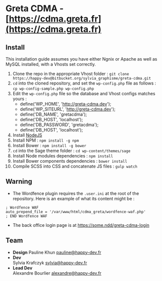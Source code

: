 # Greta CDMA - [https://cdma.greta.fr](https://cdma.greta.fr)

## Install

This installation guide assumes you have either Ngnix or Apache as well as MySQL installed, with a Vhosts set correctly.

1.  Clone the repo in the appropriate Vhost folder : `git clone https://happy-dev@bitbucket.org/sylvia_graphisme/greta-cdma.git`
2.  `cd` into the cloned repository, and set the `wp-config.php` file as follows : 
`cp wp-config-sample.php wp-config.php`
3.  Edit the `wp-config.php` file so the database and Vhost configs matches yours : 
    -  define('WP_HOME',     'http://greta-cdma.dev');
    -  define('WP_SITEURL',  'http://greta-cdma.dev');
    -  define('DB_NAME',     'gretacdma');
    -  define('DB_HOST',     'localhost');
    -  define('DB_PASSWORD', 'gretacdma');
    -  define('DB_HOST',     'localhost');
3.  Install [NodeJS](https://nodejs.org/en/)
4.  Install NPM : `npm install -g npm`
5.  Install Bower : `npm install -g bower`
6.  `cd` into the Sage theme folder : `cd wp-content/themes/sage`
7.  Install Node modules dependencies : `npm install`
8.  Install Bower components dependencies : `bower install`
9.  Compile SCSS into CSS and concatenate JS files : `gulp watch`


## Warning
*  The Wordfence plugin requires the `.user.ini` at the root of the repository. Here is an example of what its content might be : 
```
; Wordfence WAF
auto_prepend_file = '/var/www/html/cdma_greta/wordfence-waf.php'
; END Wordfence WAF
```

*  The back office login page is at https://some.ndd/greta-cdma-login


## Team
- __Design__
Pauline Khun [pauline@happy-dev.fr](mailto:pauline@happy-dev.fr)
- __Dev__  
Sylvia Krafczyk [sylvia@happy-dev.fr](mailto:sylvia@happy-dev.fr)
- __Lead Dev__  
Alexandre Bourlier [alexandre@happy-dev.fr](mailto:alexandre@happy-dev.fr)


